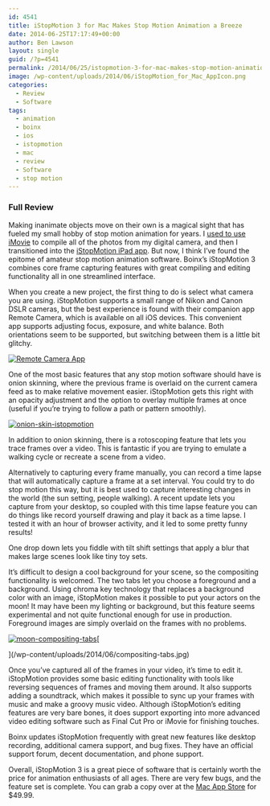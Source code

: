 ```yaml
---
id: 4541
title: iStopMotion 3 for Mac Makes Stop Motion Animation a Breeze
date: 2014-06-25T17:17:49+00:00
author: Ben Lawson
layout: single
guid: /?p=4541
permalink: /2014/06/25/istopmotion-3-for-mac-makes-stop-motion-animation-a-breeze/
image: /wp-content/uploads/2014/06/iStopMotion_for_Mac_AppIcon.png
categories:
  - Review
  - Software
tags:
  - animation
  - boinx
  - ios
  - istopmotion
  - mac
  - review
  - Software
  - stop motion
---
```

### Full Review

Making inanimate objects move on their own is a magical sight that has fueled my small hobby of stop motion animation for years. I [used to use iMovie](/2011/07/01/how-to-make-a-stop-motion-animation-using-imovie/ "How To Make A Stop Motion Animation Using iMovie") to compile all of the photos from my digital camera, and then I transitioned into the [iStopMotion iPad app](/2013/06/21/making-stop-motion-animations-is-easy-with-istopmotion-for-ipad/ "Making Stop-Motion Animations is Easy with iStopMotion for iPad"). But now, I think I&#8217;ve found the epitome of amateur stop motion animation software. Boinx&#8217;s iStopMotion 3 combines core frame capturing features with great compiling and editing functionality all in one streamlined interface.

When you create a new project, the first thing to do is select what camera you are using. iStopMotion supports a small range of Nikon and Canon DSLR cameras, but the best experience is found with their companion app Remote Camera, which is available on all iOS devices. This convenient app supports adjusting focus, exposure, and white balance. Both orientations seem to be supported, but switching between them is a little bit glitchy.

[<img class="alignnone wp-image-4581 size-large" src="/wp-content/uploads/2014/06/05_remote-camera-1024x640.png" alt="Remote Camera App" width="820" height="512" srcset="/wp-content/uploads/2014/06/05_remote-camera-1024x640.png 1024w, /wp-content/uploads/2014/06/05_remote-camera-300x187.png 300w, /wp-content/uploads/2014/06/05_remote-camera-180x112.png 180w, /wp-content/uploads/2014/06/05_remote-camera-360x225.png 360w, /wp-content/uploads/2014/06/05_remote-camera-790x493.png 790w, /wp-content/uploads/2014/06/05_remote-camera-1095x684.png 1095w, /wp-content/uploads/2014/06/05_remote-camera-900x562.png 900w" sizes="(max-width: 820px) 100vw, 820px" />](/wp-content/uploads/2014/06/05_remote-camera.png)

One of the most basic features that any stop motion software should have is onion skinning, where the previous frame is overlaid on the current camera feed as to make relative movement easier. iStopMotion gets this right with an opacity adjustment and the option to overlay multiple frames at once (useful if you&#8217;re trying to follow a path or pattern smoothly).

[<img class="alignnone size-large wp-image-4588" src="/wp-content/uploads/2014/06/onion-skin-istopmotion-1024x640.jpg" alt="onion-skin-istopmotion" width="820" height="512" srcset="/wp-content/uploads/2014/06/onion-skin-istopmotion-1024x640.jpg 1024w, /wp-content/uploads/2014/06/onion-skin-istopmotion-300x187.jpg 300w, /wp-content/uploads/2014/06/onion-skin-istopmotion-180x112.jpg 180w, /wp-content/uploads/2014/06/onion-skin-istopmotion-360x225.jpg 360w, /wp-content/uploads/2014/06/onion-skin-istopmotion-790x493.jpg 790w, /wp-content/uploads/2014/06/onion-skin-istopmotion-1095x684.jpg 1095w, /wp-content/uploads/2014/06/onion-skin-istopmotion-900x562.jpg 900w, /wp-content/uploads/2014/06/onion-skin-istopmotion.jpg 1440w" sizes="(max-width: 820px) 100vw, 820px" />](/wp-content/uploads/2014/06/onion-skin-istopmotion.jpg)

In addition to onion skinning, there is a rotoscoping feature that lets you trace frames over a video. This is fantastic if you are trying to emulate a walking cycle or recreate a scene from a video.

Alternatively to capturing every frame manually, you can record a time lapse that will automatically capture a frame at a set interval. You could try to do stop motion this way, but it is best used to capture interesting changes in the world (the sun setting, people walking). A recent update lets you capture from your desktop, so coupled with this time lapse feature you can do things like record yourself drawing and play it back as a time lapse. I tested it with an hour of browser activity, and it led to some pretty funny results!

One drop down lets you fiddle with tilt shift settings that apply a blur that makes large scenes look like tiny toy sets.

It&#8217;s difficult to design a cool background for your scene, so the compositing functionality is welcomed. The two tabs let you choose a foreground and a background. Using chroma key technology that replaces a background color with an image, iStopMotion makes it possible to put your actors on the moon! It may have been my lighting or background, but this feature seems experimental and not quite functional enough for use in production. Foreground images are simply overlaid on the frames with no problems.

[<img class="alignnone  wp-image-4601" src="/wp-content/uploads/2014/06/moon-compositing-tabs.jpg" alt="moon-compositing-tabs" width="825" height="333" srcset="/wp-content/uploads/2014/06/moon-compositing-tabs.jpg 900w, /wp-content/uploads/2014/06/moon-compositing-tabs-300x121.jpg 300w, /wp-content/uploads/2014/06/moon-compositing-tabs-180x72.jpg 180w, /wp-content/uploads/2014/06/moon-compositing-tabs-360x145.jpg 360w, /wp-content/uploads/2014/06/moon-compositing-tabs-790x318.jpg 790w" sizes="(max-width: 825px) 100vw, 825px" />](/wp-content/uploads/2014/06/moon-compositing-tabs.jpg)[
  
](/wp-content/uploads/2014/06/compositing-tabs.jpg) 

Once you&#8217;ve captured all of the frames in your video, it&#8217;s time to edit it. iStopMotion provides some basic editing functionality with tools like reversing sequences of frames and moving them around. It also supports adding a soundtrack, which makes it possible to sync up your frames with music and make a groovy music video. Although iStopMotion&#8217;s editing features are very bare bones, it does support exporting into more advanced video editing software such as Final Cut Pro or iMovie for finishing touches.

Boinx updates iStopMotion frequently with great new features like desktop recording, additional camera support, and bug fixes. They have an official support forum, decent documentation, and phone support.

Overall, iStopMotion 3 is a great piece of software that is certainly worth the price for animation enthusiasts of all ages. There are very few bugs, and the feature set is complete. You can grab a copy over at the <a href="http://itunes.apple.com/app/istopmotion-3/id546649552" target="_blank">Mac App Store</a> for $49.99.
